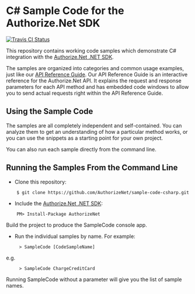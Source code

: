 # C# Sample Code for the Authorize.Net SDK
[![Travis CI Status](https://travis-ci.org/AuthorizeNet/sample-code-csharp.svg?branch=master)](https://travis-ci.org/AuthorizeNet/sample-code-csharp)

This repository contains working code samples which demonstrate C# integration with the [Authorize.Net .NET SDK](https://www.github.com/AuthorizeNet/sdk-dotnet).

The samples are organized into categories and common usage examples, just like our [API Reference Guide](http://developer.authorize.net/api/reference). Our API Reference Guide is an interactive reference for the Authorize.Net API. It explains the request and response parameters for each API method and has embedded code windows to allow you to send actual requests right within the API Reference Guide.


## Using the Sample Code

The samples are all completely independent and self-contained. You can analyze them to get an understanding of how a particular method works, or you can use the snippets as a starting point for your own project.

You can also run each sample directly from the command line.

## Running the Samples From the Command Line
* Clone this repository:
```
    $ git clone https://github.com/AuthorizeNet/sample-code-csharp.git
```
* Include the [Authorize.Net .NET SDK](https://github.com/AuthorizeNet/sdk-dotnet):
```
    PM> Install-Package AuthorizeNet
```
 Build the project to produce the SampleCode console app.
* Run the individual samples by name. For example:
```
     > SampleCode [CodeSampleName]
```
e.g.
```
     > SampleCode ChargeCreditCard
```
Running SampleCode without a parameter will give you the list of sample names. 

